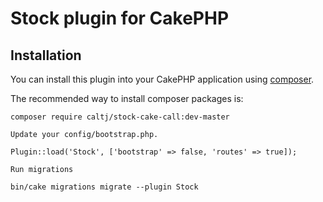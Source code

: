 # Stock plugin for CakePHP

## Installation

You can install this plugin into your CakePHP application using [composer](http://getcomposer.org).

The recommended way to install composer packages is:

```
composer require caltj/stock-cake-call:dev-master
```
```
Update your config/bootstrap.php.
```
```
Plugin::load('Stock', ['bootstrap' => false, 'routes' => true]);
```
```
Run migrations
```
```
bin/cake migrations migrate --plugin Stock
```